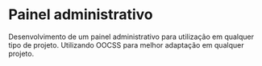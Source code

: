 # Painel administrativo
Desenvolvimento de um painel administrativo para utilização em qualquer tipo de projeto.
Utilizando OOCSS para melhor adaptação em qualquer projeto.

